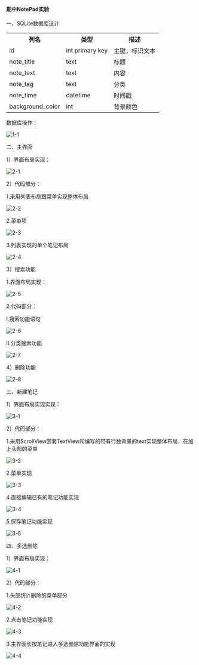#### 期中NotePad实验

一、SQLite数据库设计

<table>
    <tr>
        <th>列名</th>
    	<th>类型</th>
    	<th>描述</th>
    </tr>
	<tr>
		<td>id</td>
        <td>int primary key</td>
        <td>主键，标识文本</td>
	</tr>
	<tr>
		<td>note_title</td>
        <td>text</td>
        <td>标题</td>
	</tr>
	<tr>
		<td>note_text</td>
        <td>text</td>
        <td>内容</td>
	</tr>
	<tr>
		<td>note_tag</td>
        <td>text</td>
        <td>分类</td>
	</tr>
	<tr>
		<td>note_time</td>
        <td>datetime</td>
        <td>时间戳</td>
	</tr>
	<tr>
		<td>background_color</td>
        <td>int</td>
        <td>背景颜色</td>
	</tr>
</table>

数据库操作：

![1-1](./image/1-1.png)

二、主界面

1）界面布局实现：

![2-1](./image/2-1.png)

2）代码部分：

1.采用列表布局跟菜单实现整体布局

![2-2](./image/2-2.png)

2.菜单项

![2-3](./image/2-3.png)

3.列表实现的单个笔记布局

![2-4](./image/2-4.png)

3）搜索功能

1.界面布局实现：

![2-5](./image/2-5.png)

2.代码部分：

Ⅰ.搜索功能语句

![2-6](./image/2-6.png)

Ⅱ.分类搜索功能

![2-7](./image/2-7.png)

4）删除功能

![2-8](./image/2-8.png)

三、新建笔记

1）界面布局实现实现：

![3-1](./image/3-1.png)

2）代码部分：

1.采用ScrollView嵌套TextView和编写的带有行数背景的text实现整体布局，在加上头部的菜单

![3-2](./image/3-2.png)

2.菜单实现

![3-3](./image/3-3.png)

4.直接编辑已有的笔记功能实现

![3-4](./image/3-4.png)

5.保存笔记功能实现

![3-5](./image/3-5.png)

四、多选删除

1）界面布局实现：

![4-1](./image/4-1.png)

2）代码部分：

1.头部统计删除的菜单部分

![4-2](./image/4-2.png)

2.点击笔记功能实现

![4-3](./image/4-3.png)

3.主界面长按笔记进入多选删除功能界面的实现

![4-4](./image/4-4.png)